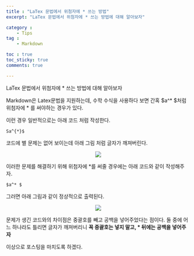 ```yaml
---
title : "LaTex 문법에서 위첨자에 * 쓰는 방법"
excerpt: "LaTex 문법에서 위첨자에 * 쓰는 방법에 대해 알아보자"

category :
    - Tips
tag :
    - Markdown

toc : true
toc_sticky: true
comments: true

---
```

LaTex 문법에서 위첨자에 * 쓰는 방법에 대해 알아보자

Markdown은 Latex문법을 지원하는데, 수학 수식을 사용하다 보면 간혹 $a^* $처럼 위첨자에 * 를 써야하는 경우가 있다.

이런 경우 일반적으로는 아래 코드 처럼 작성한다.

```
Sa^{*}$
```
코드에 별 문제는 없어 보이는데 아래 그림 처럼 글자가 깨져버린다.

<p align="center"><img src="https://github.com/jebeom/jebeom.github.io/assets/107978090/8ca2348c-fa6a-4a5c-b030-11b20aed42e2"></p>

이러한 문제를 해결하기 위해 위첨자에 *를 써줄 경우에는 아래 코드와 같이 작성해주자.

```
$a^* $
```
그러면 아래 그림과 같이 정상적으로 출력된다.

<p align="center"><img src="https://github.com/jebeom/jebeom.github.io/assets/107978090/ef651569-8daf-403d-bf93-d760dcb8ee85"></p>

문제가 생긴 코드와의 차이점은 중괄호를 빼고 공백을 넣어주었다는 점이다. 둘 중에 어느 하나라도 틀리면 글자가 깨져버리니 **꼭 중괄호는 넣지 말고, * 뒤에는 공백을 넣어주자**


이상으로 포스팅을 마치도록 하겠다. 

